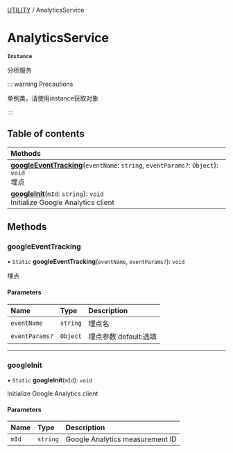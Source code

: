 [UTILITY](../groups/Core.UTILITY.md) / AnalyticsService

# AnalyticsService <Badge type="tip" text="Class" /> <Score text="AnalyticsService" />

**`Instance`**

分析服务

::: warning Precautions

单例类，请使用instance获取对象

:::

## Table of contents

| Methods |
| :-----|
| **[googleEventTracking](mw.AnalyticsService.md#googleeventtracking)**(`eventName`: `string`, `eventParams?`: `Object`): `void` <br> 埋点|
| **[googleInit](mw.AnalyticsService.md#googleinit)**(`mId`: `string`): `void` <br> Initialize Google Analytics client|

## Methods

### googleEventTracking <Score text="googleEventTracking" /> 

• `Static` **googleEventTracking**(`eventName`, `eventParams?`): `void` 

埋点


#### Parameters

| Name | Type | Description |
| :------ | :------ | :------ |
| `eventName` | `string` | 埋点名 |
| `eventParams?` | `Object` | 埋点参数 default:选填 |


___

### googleInit <Score text="googleInit" /> 

• `Static` **googleInit**(`mId`): `void` 

Initialize Google Analytics client


#### Parameters

| Name | Type | Description |
| :------ | :------ | :------ |
| `mId` | `string` | Google Analytics measurement ID |

